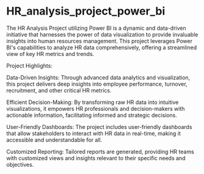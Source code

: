 # HR_analysis_project_power_bi
The HR Analysis Project utilizing Power BI is a dynamic and data-driven initiative that harnesses the power of data visualization to provide invaluable insights into human resources management. This project leverages Power BI's capabilities to analyze HR data comprehensively, offering a streamlined view of key HR metrics and trends.

Project Highlights:

Data-Driven Insights: Through advanced data analytics and visualization, this project delivers deep insights into employee performance, turnover, recruitment, and other critical HR metrics.

Efficient Decision-Making: By transforming raw HR data into intuitive visualizations, it empowers HR professionals and decision-makers with actionable information, facilitating informed and strategic decisions.

User-Friendly Dashboards: The project includes user-friendly dashboards that allow stakeholders to interact with HR data in real-time, making it accessible and understandable for all.

Customized Reporting: Tailored reports are generated, providing HR teams with customized views and insights relevant to their specific needs and objectives.
